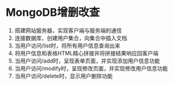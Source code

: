 # MongoDB增删改查

1. 搭建网站服务器，实现客户端与服务端的通信
2. 连接数据库，创建用户集合，向集合中插入文档
3. 当用户访问/list时，将所有用户信息查询出来
4. 将用户信息和表格HTML精心拼接并将拼接结果响应回客户端
5. 当用户访问/add时，呈现表单页面，并实现添加用户信息功能
6. 当用户访问/modify时，呈现修改页面，并实现修改用户信息功能
7. 当用户访问/delete时，显示用户删除功能



